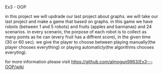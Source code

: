 Ex3 - OOP

in this project we will updrade our last project about graphs.
we will take our last project and make a game that based on graphs.
in this game we have robots (between 1 and 5 robots) and fruits (apples and bannanas) and 24 scenarios.
in every scenario, the porpose of each robot is to collect as many points as he can (every fruit has a diffrent score), in the given time (30 or 60 sec).
we give the player to choose between playing manually(the player chooses everything) or playing automaticly(the algorithms chooses everyting).

for more information please visit https://github.com/almogun9963/Ex3---OOP/wiki

